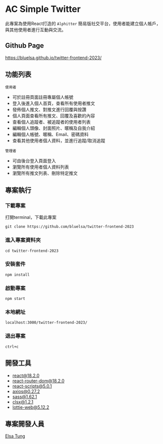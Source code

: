 # AC Simple Twitter 

此專案為使用React打造的 `Alphitter` 簡易版社交平台，使用者能建立個人帳戶，與其他使用者進行互動與交流。

## Github Page

https://bluelsa.github.io/twitter-frontend-2023/

## 功能列表

`使用者`
* 可於註冊頁面註冊專屬個人帳號
* 登入後進入個人首頁，查看所有使用者推文
* 發佈個人推文、對推文進行回覆與按讚
* 個人頁面查看所有推文、回覆及喜歡的內容
* 查看個人追蹤者、被追蹤者的使用者列表
* 編輯個人頭像、封面照片、暱稱及自我介紹
* 編輯個人帳號、暱稱、Email、密碼資料
* 查看其他使用者個人資料，並進行追蹤/取消追蹤

`管理者`
* 可由後台登入頁面登入
* 瀏覽所有使用者個人資料列表
* 瀏覽所有推文列表、刪除特定推文

## 專案執行

### 下載專案

打開terminal，下載此專案
```
git clone https://github.com/bluelsa/twitter-frontend-2023
```

### 進入專案資料夾

```
cd twitter-frontend-2023
```

### 安裝套件

```
npm install
```

### 啟動專案

```
npm start
```

### 本地網址

```
localhost:3000/twitter-frontend-2023/
```

### 退出專案

```
ctrl+c
```

## 開發工具

* react@18.2.0
* react-router-dom@18.2.0
* react-scripts@5.0.1
* axios@0.27.2
* sass@1.62.1
* clsx@1.2.1
* lottie-web@5.12.2

## 專案開發人員
[Elsa Tung](https://github.com/bluelsa)


